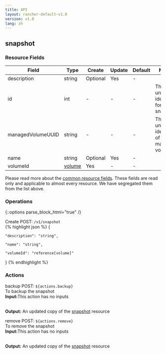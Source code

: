 ```yaml
---
title: API
layout: rancher-default-v1.0
version: v1.0
lang: zh
---
```


## snapshot



### Resource Fields

Field | Type | Create | Update | Default | Notes
---|---|---|---|---|---
description | string | Optional | Yes | - | 
id | int | - | - | - | The unique identifier for the snapshot
managedVolumeUUID | string | - | - | - | The unique identifier of the managed volume
name | string | Optional | Yes | - | 
volumeId | [volume]({{site.baseurl}}/rancher/{{page.version}}/{{page.lang}}/api/api-resources/volume/) | Yes | - | - | 


Please read more about the [common resource fields]({{site.baseurl}}/rancher/{{page.version}}/{{page.lang}}/api/common/). 
These fields are read only and applicable to almost every resource. We have segregated them from the list above.


### Operations
{::options parse_block_html="true" /}



<div class="action">
<span class="header">
Create
<span class="headerright">POST:  <code>/v1/snapshot</code></span></span>
<div class="action-contents">
{% highlight json %} 
{

	"description": "string",

	"name": "string",

	"volumeId": "reference[volume]"

} 
{% endhighlight %}
</div>
</div>











### Actions

<div class="action">
<span class="header">
backup
<span class="headerright">POST:  <code>${actions.backup}</code></span></span>
<div class="action-contents">
To backup the snapshot
<br>

<span class="input">
<strong>Input:</strong>This action has no inputs</span>
<br>

<br>


<span class="output"><strong>Output:</strong> An updated copy of the <a href="/rancher/api/api-resources/snapshot/">snapshot</a> resource</span>
</div>
</div>

<div class="action">
<span class="header">
remove
<span class="headerright">POST:  <code>${actions.remove}</code></span></span>
<div class="action-contents">
To remove the snapshot
<br>

<span class="input">
<strong>Input:</strong>This action has no inputs</span>
<br>

<br>


<span class="output"><strong>Output:</strong> An updated copy of the <a href="/rancher/api/api-resources/snapshot/">snapshot</a> resource</span>
</div>
</div>

